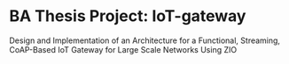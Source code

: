 # BA Thesis Project: IoT-gateway

Design and Implementation of an Architecture for a Functional, Streaming, CoAP-Based IoT Gateway for Large Scale Networks Using ZIO